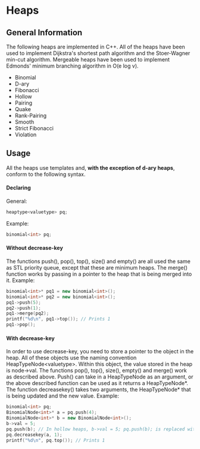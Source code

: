 # Heaps

## General Information

The following heaps are implemented in C++. All of the heaps have been used to implement Dijkstra's shortest path algorithm and the Stoer-Wagner min-cut algorithm. Mergeable heaps have been used to implement Edmonds' minimum branching algorithm in O(e log v).
- Binomial
- D-ary
- Fibonacci 
- Hollow
- Pairing 
- Quake
- Rank-Pairing 
- Smooth
- Strict Fibonacci
- Violation

## Usage

All the heaps use templates and, **with the exception of d-ary heaps**, conform to the following syntax. 
#### Declaring
General:
```cpp
heaptype<valuetype> pq;
```
Example:
```cpp
binomial<int> pq;
```

#### Without decrease-key
The functions push(), pop(), top(), size() and empty() are all used the same as STL priority queue, except that these are minimum heaps. 
The merge() function works by passing in a pointer to the heap that is being merged into it.
Example:
```cpp
binomial<int>* pq1 = new binomial<int>();
binomial<int>* pq2 = new binomial<int>();
pq1->push(5);
pq2->push(1);
pq1->merge(pq2);
printf("%d\n", pq1->top()); // Prints 1
pq1->pop();
```
#### With decrease-key
In order to use decrease-key, you need to store a pointer to the object in the heap. All of these objects use the naming convention HeapTypeNode\<valuetype\>. Within this object, the value stored in the heap is node->val. The functions pop(), top(), size(), empty() and merge() work as described above. Push() can take in a HeapTypeNode as an argument, or the above described function can be used as it returns a HeapTypeNode\*. The function decreasekey() takes two arguments, the HeapTypeNode* that is being updated and the new value.
Example:
```cpp
binomial<int> pq;
BinomialNode<int>* a = pq.push(4);
BinomialNode<int>* b = new BinomialNode<int>();
b->val = 5;
pq.push(b); // In hollow heaps, b->val = 5; pq.push(b); is replaced with pq.push(b, 5);
pq.decreasekey(a, 1);
printf("%d\n", pq.top()); // Prints 1
```